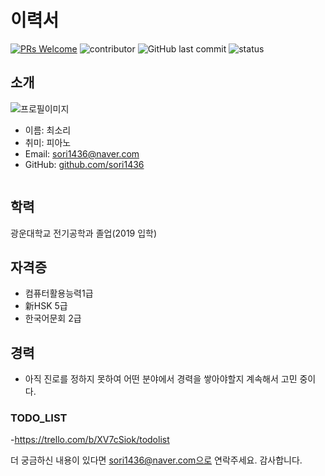 # 이력서
[![PRs Welcome](https://img.shields.io/badge/PRs-welcome-brightgreen.svg?style=flat-square)](http://makeapullrequest.com)
![contributor](https://img.shields.io/github/contributors/JSpiner/RESUME.svg)
![GitHub last commit](https://img.shields.io/github/last-commit/JSpiner/RESUME.svg)
![status](https://img.shields.io/badge/hired-brightgreen.svg)

## 소개
![프로필이미지](https://github.com/SoriChoi/RESUME/raw/master/images/pink.jpeg)
- 이름: 최소리
- 취미: 피아노
- Email: sori1436@naver.com
- GitHub: [github.com/sori1436](https://github.com/sori1436)
```
```
## 학력
광운대학교 전기공학과 졸업(2019 입학)

## 자격증
- 컴퓨터활용능력1급
- 新HSK 5급
- 한국어문회 2급

## 경력
- 아직 진로를 정하지 못하여 어떤 분야에서 경력을 쌓아야할지 계속해서 고민 중이다.
### TODO_LIST

-https://trello.com/b/XV7cSiok/todolist



더 궁금하신 내용이 있다면 sori1436@naver.com으로 연락주세요.
감사합니다.

